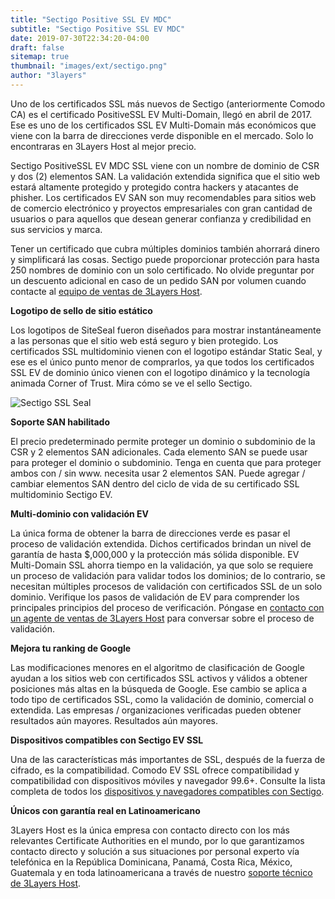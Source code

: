```yaml
---
title: "Sectigo Positive SSL EV MDC"
subtitle: "Sectigo Positive SSL EV MDC"
date: 2019-07-30T22:34:20-04:00
draft: false
sitemap: true
thumbnail: "images/ext/sectigo.png"
author: "3layers"
---
```


Uno de los certificados SSL más nuevos de Sectigo (anteriormente Comodo CA) es el certificado PositiveSSL EV Multi-Domain, llegó en abril de 2017. Ese es uno de los certificados SSL EV Multi-Domain más económicos que viene con la barra de direcciones verde disponible en el mercado. Solo lo encontraras en 3Layers Host al mejor precio.

Sectigo PositiveSSL EV MDC SSL viene con un nombre de dominio de CSR y dos (2) elementos SAN. La validación extendida significa que el sitio web estará altamente protegido y protegido contra hackers y atacantes de phisher. Los certificados EV SAN son muy recomendables para sitios web de comercio electrónico y proyectos empresariales con gran cantidad de usuarios o para aquellos que desean generar confianza y credibilidad en sus servicios y marca.

Tener un certificado que cubra múltiples dominios también ahorrará dinero y simplificará las cosas. Sectigo puede proporcionar protección para hasta 250 nombres de dominio con un solo certificado. No olvide preguntar por un descuento adicional en caso de un pedido SAN por volumen cuando contacte al [equipo de ventas de 3Layers Host](https://3layers.host/contact/).

**Logotipo de sello de sitio estático**

Los logotipos de SiteSeal fueron diseñados para mostrar instantáneamente a las personas que el sitio web está seguro y bien protegido. Los certificados SSL multidominio vienen con el logotipo estándar Static Seal, y ese es el único punto menor de comprarlos, ya que todos los certificados SSL EV de dominio único vienen con el logotipo dinámico y la tecnología animada Corner of Trust. Mira cómo se ve el sello Sectigo.

![Sectigo SSL Seal](/images/ext/sectigo_seal.png)

**Soporte SAN habilitado**

El precio predeterminado permite proteger un dominio o subdominio de la CSR y 2 elementos SAN adicionales. Cada elemento SAN se puede usar para proteger el dominio o subdominio. Tenga en cuenta que para proteger ambos con / sin www. necesita usar 2 elementos SAN. Puede agregar / cambiar elementos SAN dentro del ciclo de vida de su certificado SSL multidominio Sectigo EV.

**Multi-dominio con validación EV**

La única forma de obtener la barra de direcciones verde es pasar el proceso de validación extendida. Dichos certificados brindan un nivel de garantía de hasta $,000,000 y la protección más sólida disponible. EV Multi-Domain SSL ahorra tiempo en la validación, ya que solo se requiere un proceso de validación para validar todos los dominios; de lo contrario, se necesitan múltiples procesos de validación con certificados SSL de un solo dominio. Verifique los pasos de validación de EV para comprender los principales principios del proceso de verificación. Póngase en [contacto con un agente de ventas de 3Layers Host](https://3layers.host/contact/) para conversar sobre el proceso de validación.

**Mejora tu ranking de Google**

Las modificaciones menores en el algoritmo de clasificación de Google ayudan a los sitios web con certificados SSL activos y válidos a obtener posiciones más altas en la búsqueda de Google. Ese cambio se aplica a todo tipo de certificados SSL, como la validación de dominio, comercial o extendida. Las empresas / organizaciones verificadas pueden obtener resultados aún mayores. Resultados aún mayores.

**Dispositivos compatibles con Sectigo EV SSL**

Una de las características más importantes de SSL, después de la fuerza de cifrado, es la compatibilidad. Comodo EV SSL ofrece compatibilidad y compatibilidad con dispositivos móviles y navegador 99.6+. Consulte la lista completa de todos los [dispositivos y navegadores compatibles con Sectigo](https://3layers.host/blog/compatibilidad-de-dispositivos-con-ssl/).

**Únicos con garantía real en Latinoamericano**

3Layers Host es la única empresa con contacto directo con los más relevantes Certificate Authorities en el mundo, por lo que garantizamos contacto directo y solución a sus situaciones por personal experto vía telefónica en la República Dominicana, Panamá, Costa Rica, México, Guatemala y en toda latinoamericana a través de nuestro [soporte técnico de 3Layers Host](https://3layers.host/contact/).